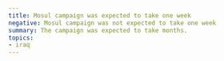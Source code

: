 ```yaml
---
title: Mosul campaign was expected to take one week
negative: Mosul campaign was not expected to take one week
summary: The campaign was expected to take months.
topics:
- iraq
---
```


